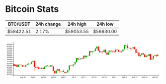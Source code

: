 # Bitcoin Stats

BTC/USDT|24h change|24h high|24h low|
|---|---|---|---|
|$58422.51|2.17%|$59053.55|$56630.00|

<img src="./chart.svg">
